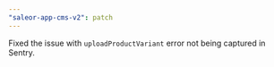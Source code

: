 ```yaml
---
"saleor-app-cms-v2": patch
---
```


Fixed the issue with `uploadProductVariant` error not being captured in Sentry.
